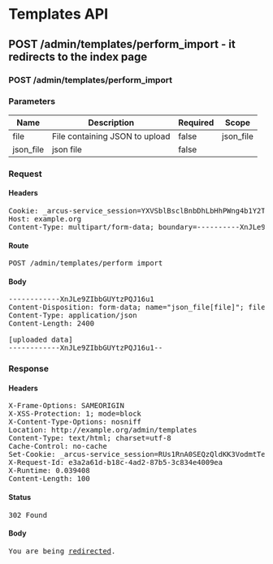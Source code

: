 # Templates API

## POST /admin/templates/perform_import - it redirects to the index page

### POST /admin/templates/perform_import

### Parameters

| Name | Description | Required | Scope |
|------|-------------|----------|-------|
| file | File containing JSON to upload | false | json_file |
| json_file |  json file | false |  |

### Request

#### Headers

<pre>Cookie: _arcus-service_session=YXVSblBsclBnbDhLbHhPWng4b1Y2Tm82cVRDL0JQTkkyVmZlK09FSGNBbWRGYUZ3RWRYTHlSNmZOdGhxRHdLN0xIeFBGelQzQUo3VzR1TlpKaUhBK1VtVE5Wd3N3d1E5c2pobWNrWjlCUm8vMWNNMnQ1Nmk2SmNXNzhTMUlyOU5Gems3WEFENTVITnVXY21ncHZJelRhQnFldDhSTGpQZ0FrUXYweGVGVWxrPS0tWEtTQXhWbmdSQ0NhNldBYWIzTEFXZz09--79134e3fdcefcaadf4f763e50a608e08ac19fdb0; path=/; HttpOnly
Host: example.org
Content-Type: multipart/form-data; boundary=----------XnJLe9ZIbbGUYtzPQJ16u1</pre>

#### Route

<pre>POST /admin/templates/perform_import</pre>

#### Body

<pre>------------XnJLe9ZIbbGUYtzPQJ16u1
Content-Disposition: form-data; name="json_file[file]"; filename="generated.json"
Content-Type: application/json
Content-Length: 2400

[uploaded data]
------------XnJLe9ZIbbGUYtzPQJ16u1--</pre>

### Response

#### Headers

<pre>X-Frame-Options: SAMEORIGIN
X-XSS-Protection: 1; mode=block
X-Content-Type-Options: nosniff
Location: http://example.org/admin/templates
Content-Type: text/html; charset=utf-8
Cache-Control: no-cache
Set-Cookie: _arcus-service_session=RUs1RnA0SEQzQldKK3VodmtTelZHU01EZFZjSlFCTUpuTStuZ0NFT0t0Y2g4T0J5ZURsaEFLN3p4cmI0VVZXcTRIYWVYNG4xUDVkb1ZtMVpTcmcvWFJ0bGI3RGRYRW1rQWdZQ2JFd1QzVDRPSDFHUGZPb1hwTlRjaTlkV0FYSU13REdsU1FTWE0za1VrZkdXdDc4Nlo2aDJXNERWWm9JMWxzTU4wWWVGbGdRPS0tM1Z6UVpRSWZBci9jaDBvcnAyUWdUQT09--12b8c8792507fedc13e115dac1a51140b9085bf8; path=/; HttpOnly
X-Request-Id: e3a2a61d-b18c-4ad2-87b5-3c834e4009ea
X-Runtime: 0.039408
Content-Length: 100</pre>

#### Status

<pre>302 Found</pre>

#### Body

<pre><html><body>You are being <a href="http://example.org/admin/templates">redirected</a>.</body></html></pre>
